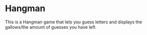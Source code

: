 # Hangman
This is a Hangman game that lets you guess letters and displays the gallows/the amount of guesses you have left.
